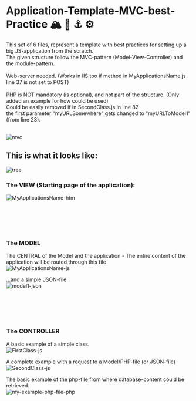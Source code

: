 # Application-Template-MVC-best-Practice :mountain_snow:  :compass:  :anchor:  :gear:
This set of 6 files, represent a template with best practices for setting up a big JS-application from the scratch. 
<br>
The given structure follow the MVC-pattern (Model-View-Controller) and the module-pattern.
<br><br>
Web-server needed. (Works in IIS too if method in MyApplicationsName.js line 37 is not set to POST)
<br><br>
PHP is NOT mandatory (is optional), and not part of the structure. (Only added an example for how could be used)
<br>
Could be easily removed if in SecondClass.js in line 82 
<br>
the first parameter "myURLSomewhere" gets changed to "myURLToModel1" (from line 23).
<br><br>

![mvc](https://github.com/Reinerth/Application-Template-MVC-best-Practice/assets/85163640/3a297aa7-3585-4874-9b1f-9781fbdc0fac)


## This is what it looks like: 

![tree](https://github.com/user-attachments/assets/5c09a4fc-43c1-47b9-a48e-224b5c9d09cb)


### The VIEW (Starting page of the application):
![MyApplicationsName-htm](https://github.com/user-attachments/assets/e594a683-33a5-40b1-b0fc-c4305c1dd196)


<br><br><br><br>
### The MODEL<br>
The CENTRAL of the Model and the application - The entire content of the application will be routed through this file<br>
![MyApplicationsName-js](https://github.com/user-attachments/assets/de3bbc4f-901a-427c-9f3e-0d505fad0f07)


...and a simple JSON-file<br>
![model1-json](https://github.com/user-attachments/assets/14707d80-523d-44cb-9a5c-5a97fe7edc4e)


<br><br><br><br>
### The CONTROLLER<br>
A basic example of a simple class.<br>
![FirstClass-js](https://github.com/user-attachments/assets/02221480-fd31-4c25-9aa3-5365ed13e4ef)

A complete example with a request to a Model/PHP-file (or JSON-file) <br>
![SecondClass-js](https://github.com/user-attachments/assets/9d7b52e0-81a4-48b7-af58-1b12bd5b47ce)

The basic example of the php-file from where database-content could be retrieved.<br>
![my-example-php-file-php](https://github.com/user-attachments/assets/aa00860e-a5ab-440a-80fd-1cd95d8de8bf)


<br><br><br><br><br><br><br><br><br><br>


